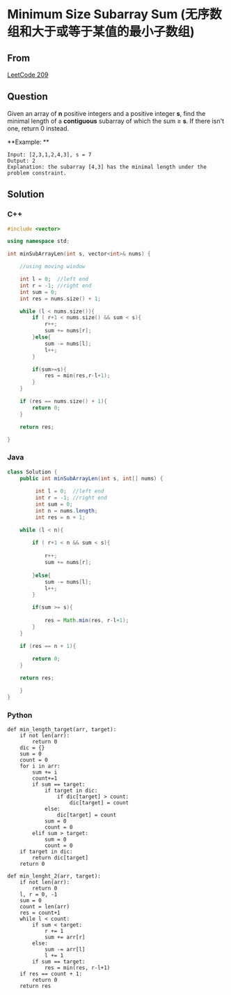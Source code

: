 # Minimum Size Subarray Sum (无序数组和大于或等于某值的最小子数组)



## From

[LeetCode 209](https://leetcode.com/problems/minimum-size-subarray-sum/description/)



## Question

Given an array of **n** positive integers and a positive integer **s**, find the minimal length of a **contiguous** subarray of which the sum ≥ **s**. If there isn't one, return 0 instead.

**Example: **

```
Input: [2,3,1,2,4,3], s = 7
Output: 2
Explanation: the subarray [4,3] has the minimal length under the problem constraint.
```



## Solution  

### C++

```c++
#include <vector>

using namespace std;

int minSubArrayLen(int s, vector<int>& nums) {

    //using moving window

    int l = 0;  //left end
    int r = -1; //right end
    int sum = 0;
    int res = nums.size() + 1;

    while (l < nums.size()){
        if ( r+1 < nums.size() && sum < s){
            r++;
            sum += nums[r];
        }else{
            sum -= nums[l];
            l++;
        }

        if(sum>=s){
            res = min(res,r-l+1);
        }
    }

    if (res == nums.size() + 1){
        return 0;
    }

    return res;

}
```


### Java

```java
class Solution {
    public int minSubArrayLen(int s, int[] nums) {
        
         int l = 0;  //left end
         int r = -1; //right end
         int sum = 0;
         int n = nums.length;
         int res = n + 1;

    while (l < n){
        
        if ( r+1 < n && sum < s){
            
            r++;
            sum += nums[r];
            
        }else{
            sum -= nums[l];
            l++;
        }

        if(sum >= s){
            
            res = Math.min(res, r-l+1);
        }
    }

    if (res == n + 1){
        
        return 0;
    }

    return res;

    }
}

```


### Python

```
def min_length_target(arr, target):
    if not len(arr):
        return 0
    dic = {}
    sum = 0
    count = 0
    for i in arr:
        sum += i
        count+=1
        if sum == target:
            if target in dic:
                if dic[target] > count:
                    dic[target] = count
            else:
                dic[target] = count
            sum = 0
            count = 0
        elif sum > target:
            sum = 0
            count = 0
    if target in dic:
        return dic[target]            
    return 0

def min_lenght_2(arr, target):
    if not len(arr):
        return 0
    l, r = 0, -1
    sum = 0
    count = len(arr)
    res = count+1
    while l < count:
        if sum < target:
            r += 1
            sum += arr[r]
        else:
            sum -= arr[l]
            l += 1
        if sum == target:
            res = min(res, r-l+1)
    if res == count + 1:
        return 0
    return res
```
